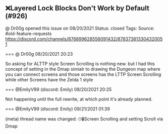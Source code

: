 ## ❌Layered Lock Blocks Don't Work by Default (#926)
@ Dr00g opened this issue on 08/20/2021
Status: closed
Tags: 
Source: #old-feature-requests https://discord.com/channels/876899628556091432/878373813304320051


=== @ Dr00g 08/20/2021 20:23

So asking for ALTTP style Screen Scrolling  is nothing new. but I had this concept of setting in the Dmap simialr to drawing the Dungeon map where you can connect screens and those screens has the LTTP Screen Scrolling while other Screens have the Zelda 1 style

=== @EmilyV99 (discord: Emily) 08/20/2021 20:25

Not happening until the full rewrite, at which point it's already planned.

=== @EmilyV99 (discord: Emily) 09/21/2021 01:39

(meta) thread name was changed: ⏱🔒Screen Scrolling and setting Scroll via Dmap
